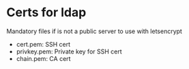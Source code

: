 # Certs for ldap

Mandatory files if is not a public server to use with letsencrypt


- cert.pem: SSH cert
- privkey.pem: Private key for SSH cert
- chain.pem: CA cert
